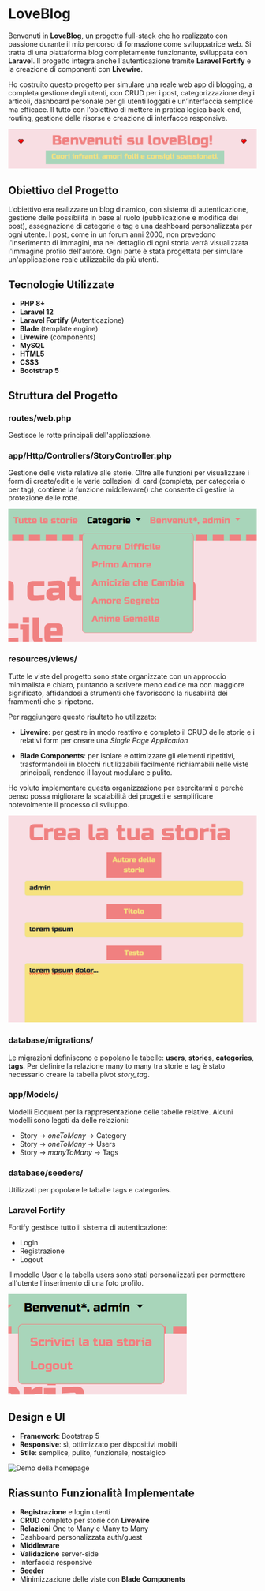 # LoveBlog

Benvenuti in **LoveBlog**, un progetto full-stack che ho realizzato con passione durante il mio percorso di formazione come sviluppatrice web. Si tratta di una piattaforma blog completamente funzionante, sviluppata con **Laravel**. Il progetto integra anche l'autenticazione tramite **Laravel Fortify** e la creazione di componenti con **Livewire**.

Ho costruito questo progetto per simulare una reale web app di blogging, a completa gestione degli utenti, con CRUD per i post, categorizzazione degli articoli, dashboard personale per gli utenti loggati e un’interfaccia semplice ma efficace. Il tutto con l’obiettivo di mettere in pratica logica back-end, routing, gestione delle risorse e creazione di interfacce responsive.

![Heading del sito](public/media/preview/heading.png)



## Obiettivo del Progetto

L’obiettivo era realizzare un blog dinamico, con sistema di autenticazione, gestione delle possibilità in base al ruolo (pubblicazione e modifica dei post), assegnazione di categorie e tag e una dashboard personalizzata per ogni utente. I post, come in un forum anni 2000, non prevedono l'inserimento di immagini, ma nel dettaglio di ogni storia verrà visualizzata l'immagine profilo dell'autore. Ogni parte è stata progettata per simulare un'applicazione reale utilizzabile da più utenti.


## Tecnologie Utilizzate

- **PHP 8+**
- **Laravel 12**
- **Laravel Fortify** (Autenticazione)
- **Blade** (template engine)
- **Livewire** (components)
- **MySQL**
- **HTML5**
- **CSS3**
- **Bootstrap 5**



## Struttura del Progetto

### **routes/web.php**
Gestisce le rotte principali dell'applicazione.



### **app/Http/Controllers/StoryController.php**
Gestione delle viste relative alle storie. Oltre alle funzioni per visualizzare i form di create/edit e le varie collezioni di card (completa, per categoria o per tag), contiene la funzione middleware() che consente di gestire la protezione delle rotte.

![Categorie](public/media/preview/categories.png)



### **resources/views/**
Tutte le viste del progetto sono state organizzate con un approccio minimalista e chiaro, puntando a scrivere meno codice ma con maggiore significato, affidandosi a strumenti che favoriscono la riusabilità dei frammenti che si ripetono.

Per raggiungere questo risultato ho utilizzato:

- **Livewire**: per gestire in modo reattivo e completo il CRUD delle storie e i relativi form per creare una *Single Page Application*

- **Blade Components**: per isolare e ottimizzare gli elementi ripetitivi, trasformandoli in blocchi riutilizzabili facilmente richiamabili nelle viste principali, rendendo il layout modulare e pulito.

Ho voluto implementare questa organizzazione per esercitarmi e perchè penso possa migliorare la scalabilità dei progetti e semplificare notevolmente il processo di sviluppo.

![Esempio di form costruito con Livewire](public/media/preview/form.png)

### **database/migrations/**
Le migrazioni definiscono e popolano le tabelle: **users**, **stories**, **categories**, **tags**.
Per definire la relazione many to many tra storie e tag è stato necessario creare la tabella pivot *story_tag*.

### **app/Models/**
Modelli Eloquent per la rappresentazione delle tabelle relative. Alcuni modelli sono legati da delle relazioni:

- Story -> *oneToMany* ->  Category
- Story -> *oneToMany* ->  Users
- Story -> *manyToMany* ->  Tags


### **database/seeders/**
Utilizzati per popolare le taballe tags e categories.


### **Laravel Fortify**
Fortify gestisce tutto il sistema di autenticazione:

- Login
- Registrazione
- Logout

Il modello User e la tabella users sono stati personalizzati per permettere all'utente l'inserimento di una foto profilo.

![Dashboard visualizzata quando un utente è loggato](public/media/preview/dashboard.png)


## **Design e UI**

- **Framework**: Bootstrap 5
- **Responsive**: sì, ottimizzato per dispositivi mobili
- **Stile**: semplice, pulito, funzionale, nostalgico

![Demo della homepage](public/media/preview/demo.gif)

## Riassunto Funzionalità Implementate

- **Registrazione** e login utenti
- **CRUD** completo per storie con **Livewire**
- **Relazioni** One to Many e Many to Many
- Dashboard personalizzata auth/guest
- **Middleware**
- **Validazione** server-side
- Interfaccia responsive
- **Seeder** 
- Minimizzazione delle viste con **Blade Components**



